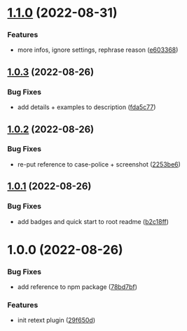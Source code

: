 # [1.1.0](https://github.com/JulianCataldo/retext-case-police/compare/v1.0.3...v1.1.0) (2022-08-31)


### Features

* more infos, ignore settings, rephrase reason ([e603368](https://github.com/JulianCataldo/retext-case-police/commit/e60336885702b94bb3a2f03c57f70ac770d48dda))

## [1.0.3](https://github.com/JulianCataldo/retext-case-police/compare/v1.0.2...v1.0.3) (2022-08-26)


### Bug Fixes

* add details + examples to description ([fda5c77](https://github.com/JulianCataldo/retext-case-police/commit/fda5c77f9e5adaedfd1f713a515aada25a63ebfd))

## [1.0.2](https://github.com/JulianCataldo/retext-case-police/compare/v1.0.1...v1.0.2) (2022-08-26)


### Bug Fixes

* re-put reference to case-police + screenshot ([2253be6](https://github.com/JulianCataldo/retext-case-police/commit/2253be641860538aaeb71f79fbdd63d6b9a1e57c))

## [1.0.1](https://github.com/JulianCataldo/retext-case-police/compare/v1.0.0...v1.0.1) (2022-08-26)


### Bug Fixes

* add badges and quick start to root readme ([b2c18ff](https://github.com/JulianCataldo/retext-case-police/commit/b2c18ffbdd47e3b0f0fc6e69aed81e6ae47166dd))

# 1.0.0 (2022-08-26)


### Bug Fixes

* add reference to npm package ([78bd7bf](https://github.com/JulianCataldo/retext-case-police/commit/78bd7bf6d2a8b2c6c463380d98e8d8984f8ee9af))


### Features

* init retext plugin ([29f650d](https://github.com/JulianCataldo/retext-case-police/commit/29f650d5bc7fd67574168a5d8e425e8e95918682))
